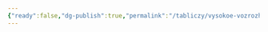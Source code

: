 ```yaml
---
{"ready":false,"dg-publish":true,"permalink":"/tabliczy/vysokoe-vozrozhdenie/ioann-krestitel/","dgPassFrontmatter":true}
---
```




